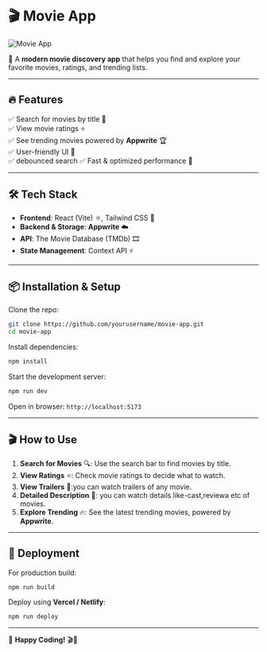 # 🎬 Movie App

![Movie App](https://img.shields.io/badge/Movie--App-React-blue?style=flat-square)

🚀 A **modern movie discovery app** that helps you find and explore your favorite movies, ratings, and trending lists.

---

## 🔥 Features

✅ Search for movies by title 🎥  
✅ View movie ratings ⭐  
✅ See trending movies powered by **Appwrite** 🏆  
✅ User-friendly UI 🎨  
✅ debounced search 
✅ Fast & optimized performance 🚀  

---

## 🛠️ Tech Stack

- **Frontend**: React (Vite) ⚛️, Tailwind CSS 🎨
- **Backend & Storage**: **Appwrite** ☁️
- **API**: The Movie Database (TMDb) 🎞️
- **State Management**: Context API ⚡

---

## 📦 Installation & Setup

Clone the repo:
```bash
git clone https://github.com/yourusername/movie-app.git
cd movie-app
```

Install dependencies:
```bash
npm install
```

Start the development server:
```bash
npm run dev
```

Open in browser: `http://localhost:5173`

---

## 🎬 How to Use

1. **Search for Movies** 🔍: Use the search bar to find movies by title.
2. **View Ratings** ⭐: Check movie ratings to decide what to watch.
3. **View Trailers** 🍿:you can watch trailers of any movie.
4. **Detailed Description** 📑: you can watch details like-cast,reviewa etc of movies.
5. **Explore Trending** 🔥: See the latest trending movies, powered by **Appwrite**.

---

## 🚀 Deployment

For production build:
```bash
npm run build
```
Deploy using **Vercel / Netlify**:
```bash
npm run deploy
```

---

🚀 **Happy Coding!** 🎬🍿

